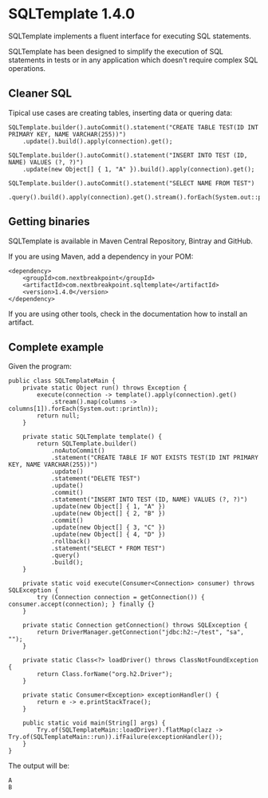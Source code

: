 # SQLTemplate 1.4.0

SQLTemplate implements a fluent interface for executing SQL statements.

SQLTemplate has been designed to simplify the execution of SQL statements in tests 
or in any application which doesn't require complex SQL operations.

## Cleaner SQL

Tipical use cases are creating tables, inserting data or quering data:

    SQLTemplate.builder().autoCommit().statement("CREATE TABLE TEST(ID INT PRIMARY KEY, NAME VARCHAR(255))")
        .update().build().apply(connection).get();
    
    SQLTemplate.builder().autoCommit().statement("INSERT INTO TEST (ID, NAME) VALUES (?, ?)")
        .update(new Object[] { 1, "A" }).build().apply(connection).get();

    SQLTemplate.builder().autoCommit().statement("SELECT NAME FROM TEST")
        .query().build().apply(connection).get().stream().forEach(System.out::println));

## Getting binaries

SQLTemplate is available in Maven Central Repository, Bintray and GitHub. 

If you are using Maven, add a dependency in your POM:

    <dependency>
        <groupId>com.nextbreakpoint</groupId>
        <artifactId>com.nextbreakpoint.sqltemplate</artifactId>
        <version>1.4.0</version>
    </dependency>

If you are using other tools, check in the documentation how to install an artifact.
  
## Complete example

Given the program:

    public class SQLTemplateMain {
        private static Object run() throws Exception {
            execute(connection -> template().apply(connection).get()
                .stream().map(columns -> columns[1]).forEach(System.out::println));
            return null;
        }
    
        private static SQLTemplate template() {
            return SQLTemplate.builder()
                .noAutoCommit()
                .statement("CREATE TABLE IF NOT EXISTS TEST(ID INT PRIMARY KEY, NAME VARCHAR(255))")
                .update()
                .statement("DELETE TEST")
                .update()
                .commit()
                .statement("INSERT INTO TEST (ID, NAME) VALUES (?, ?)")
                .update(new Object[] { 1, "A" })
                .update(new Object[] { 2, "B" })
                .commit()
                .update(new Object[] { 3, "C" })
                .update(new Object[] { 4, "D" })
                .rollback()
                .statement("SELECT * FROM TEST")
                .query()
                .build();
        }
    
        private static void execute(Consumer<Connection> consumer) throws SQLException {
            try (Connection connection = getConnection()) { consumer.accept(connection); } finally {}
        }
    
        private static Connection getConnection() throws SQLException {
            return DriverManager.getConnection("jdbc:h2:~/test", "sa", "");
        }
    
        private static Class<?> loadDriver() throws ClassNotFoundException {
            return Class.forName("org.h2.Driver");
        }
    
        private static Consumer<Exception> exceptionHandler() {
            return e -> e.printStackTrace();
        }
    
        public static void main(String[] args) {
            Try.of(SQLTemplateMain::loadDriver).flatMap(clazz -> Try.of(SQLTemplateMain::run)).ifFailure(exceptionHandler());
        }
    }
		
The output will be:

	A
	B
